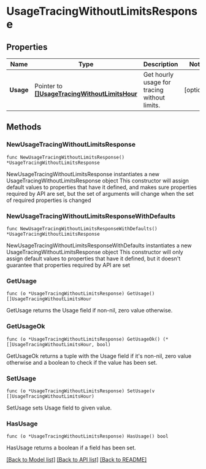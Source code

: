 # UsageTracingWithoutLimitsResponse

## Properties

Name | Type | Description | Notes
------------ | ------------- | ------------- | -------------
**Usage** | Pointer to [**[]UsageTracingWithoutLimitsHour**](UsageTracingWithoutLimitsHour.md) | Get hourly usage for tracing without limits. | [optional] 

## Methods

### NewUsageTracingWithoutLimitsResponse

`func NewUsageTracingWithoutLimitsResponse() *UsageTracingWithoutLimitsResponse`

NewUsageTracingWithoutLimitsResponse instantiates a new UsageTracingWithoutLimitsResponse object
This constructor will assign default values to properties that have it defined,
and makes sure properties required by API are set, but the set of arguments
will change when the set of required properties is changed

### NewUsageTracingWithoutLimitsResponseWithDefaults

`func NewUsageTracingWithoutLimitsResponseWithDefaults() *UsageTracingWithoutLimitsResponse`

NewUsageTracingWithoutLimitsResponseWithDefaults instantiates a new UsageTracingWithoutLimitsResponse object
This constructor will only assign default values to properties that have it defined,
but it doesn't guarantee that properties required by API are set

### GetUsage

`func (o *UsageTracingWithoutLimitsResponse) GetUsage() []UsageTracingWithoutLimitsHour`

GetUsage returns the Usage field if non-nil, zero value otherwise.

### GetUsageOk

`func (o *UsageTracingWithoutLimitsResponse) GetUsageOk() (*[]UsageTracingWithoutLimitsHour, bool)`

GetUsageOk returns a tuple with the Usage field if it's non-nil, zero value otherwise
and a boolean to check if the value has been set.

### SetUsage

`func (o *UsageTracingWithoutLimitsResponse) SetUsage(v []UsageTracingWithoutLimitsHour)`

SetUsage sets Usage field to given value.

### HasUsage

`func (o *UsageTracingWithoutLimitsResponse) HasUsage() bool`

HasUsage returns a boolean if a field has been set.


[[Back to Model list]](../README.md#documentation-for-models) [[Back to API list]](../README.md#documentation-for-api-endpoints) [[Back to README]](../README.md)


